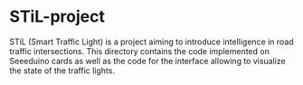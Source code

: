 # STiL-project
STiL (Smart Traffic Light) is a project aiming to introduce intelligence in road traffic intersections. This directory contains the code implemented on Seeeduino cards as well as the code for the interface allowing to visualize the state of the traffic lights.
